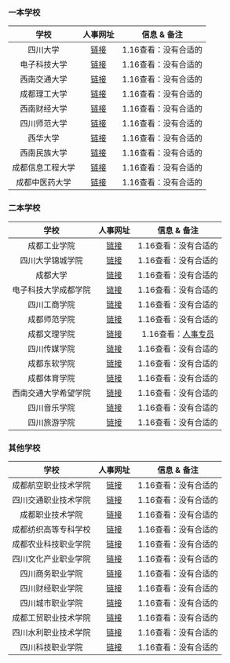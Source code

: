 ### 一本学校
| 学校 | 人事网址 | 信息 & 备注 |
|:------------:|:---------------:|:-----:|
| 四川大学 | [链接](http://rsxxgl2.scu.edu.cn/recruit/scdxfrontIndex/index) | 1.16查看：没有合适的 |
| 电子科技大学 | [链接](http://www.jobs.uestc.edu.cn/gljqtgw/qtgw.htm) | 1.16查看：没有合适的 |
| 西南交通大学 | [链接](https://rsc.swjtu.edu.cn/rszp/zpxx.htm) | 1.16查看：没有合适的 |
| 成都理工大学 | [链接](http://rsc.cdut.edu.cn/rczp.htm) | 1.16查看：没有合适的 |
| 西南财经大学 | [链接](https://rcpt.swufe.edu.cn/) | 1.16查看：没有合适的 |
| 四川师范大学 | [链接](http://rsc.sicnu.edu.cn/p/10/) | 1.16查看：没有合适的 |
| 西华大学 | [链接](http://www.xhu.edu.cn/rczp/list.htm) | 1.16查看：没有合适的 |
| 西南民族大学 | [链接](http://zzrsb.swun.edu.cn/rczp/zpxx.htm) | 1.16查看：没有合适的 |
| 成都信息工程大学 | [链接](http://rsc.cuit.edu.cn/list.jsp?urltype=tree.TreeTempUrl&wbtreeid=1251) | 1.16查看：没有合适的 |
| 成都中医药大学 | [链接](https://cdutcm.edu.cn/rsc/rczp) | 1.16查看：没有合适的 |


### 二本学校
| 学校 | 人事网址 | 信息 & 备注 |
|:------------:|:---------------:|:-----:|
| 成都工业学院 | [链接](https://rsc.cdtu.edu.cn/list.jsp?urltype=tree.TreeTempUrl&wbtreeid=1211) | 1.16查看：没有合适的 |
| 四川大学锦城学院 | [链接](http://rsb.scujcc.cn/channels/22.html) | 1.16查看：没有合适的 |
| 成都大学 | [链接](https://rsc.cdu.edu.cn/rczp/cgzp.htm) | 1.16查看：没有合适的 |
| 电子科技大学成都学院 | [链接](http://www.cduestc.cn/html/918/) | 1.16查看：没有合适的 |
| 四川工商学院 | [链接](https://rsc.stbu.edu.cn/rcyj/) | 1.16查看：没有合适的 |
| 成都师范学院 | [链接](http://www.cdnu.edu.cn/RSC/channels/15899.html) | 1.16查看：没有合适的 |
| 成都文理学院 | [链接](http://www.cdcas.edu.cn/rczp/rlzy.htm) | 1.16查看：[人事专员](http://www.cdcas.edu.cn/info/1273/17186.htm) |
| 四川传媒学院 | [链接](http://rs.cdysxy.cn/25280/) | 1.16查看：没有合适的 |
| 成都东软学院 | [链接](https://hr.nsu.edu.cn/f5d37d24-b7b8-475a-be31-ae9f1b67f945.html) | 1.16查看：没有合适的 |
| 成都体育学院 | [链接](http://rczp.cdsu.edu.cn/product/recruit/website/RecruitNoticeNew.jsp?FM_SYS_ID=cdtyxy) | 1.16查看：没有合适的 |
| 西南交通大学希望学院 | [链接](http://www.swjtuhc.cn/list.aspx?l=43&p=1) | 1.16查看：没有合适的 |
| 四川音乐学院 | [链接](http://www.sccm.cn/xwzx/list-53.html) | 1.16查看：没有合适的 |
| 四川旅游学院 | [链接](http://www.sctu.edu.cn/rsc/index/tzgg.htm) | 1.16查看：没有合适的 |


### 其他学校
| 学校 | 人事网址 | 信息 & 备注 |
|:------------:|:---------------:|:-----:|
| 成都航空职业技术学院 | [链接](https://www.cap.edu.cn/campus/jgsz/gljg/dzqbm/zzrsb_1/rczp/) | 1.16查看：没有合适的 |
| 四川交通职业技术学院 | [链接](http://zzrsc.svtcc.edu.cn/rczp/yjrc.htm) | 1.16查看：没有合适的 |
| 成都职业技术学院 | [链接](https://www.cdp.edu.cn/zzrsc/zpxx.htm) | 1.16查看：没有合适的 |
| 成都纺织高等专科学校 | [链接](https://rsc.cdtc.edu.cn/noleft_list.jsp?urltype=tree.TreeTempUrl&wbtreeid=1265) | 1.16查看：没有合适的 |
| 成都农业科技职业学院 | [链接](http://www.cdnkxy.com/zzrsc/tzgg.htm) | 1.16查看：没有合适的 |
| 四川文化产业职业学院 | [链接](https://rsc.svcci.cn/rsgz/jcdj.htm) | 1.16查看：没有合适的 |
| 四川商务职业学院 | [链接](http://www.scsw.edu.cn/rsc/szjs/rczp.htm) | 1.16查看：没有合适的 |
| 四川财经职业学院 | [链接](http://op.scpcfe.cn/rczp/rszp.htm) | 1.16查看：没有合适的 |
| 四川城市职业学院 | [链接](http://rsc.scuvc.com/p/15/) | 1.16查看：没有合适的 |
| 成都工贸职业技术学院 | [链接](https://rsc.cdgmxy.edu.cn/html/rsc/zpwj/index.html) | 1.16查看：没有合适的 |
| 四川水利职业技术学院 | [链接](http://www.swcvc.edu.cn/xxgk/rs.htm) | 1.16查看：没有合适的 |
| 四川科技职业学院 | [链接](http://rs.scstc.cn/peop_list_cid_13.html) | 1.16查看：没有合适的 |



